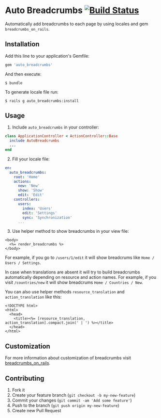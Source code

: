 # Auto Breadcrumbs [![Build Status](https://travis-ci.org/exAspArk/auto_breadcrumbs.png)](https://travis-ci.org/exAspArk/auto_breadcrumbs)

Automatically add breadcrumbs to each page by using locales and gem `breadcrumbs_on_rails`.

## Installation

Add this line to your application's Gemfile:

```ruby
gem 'auto_breadcrumbs'
```

And then execute:

    $ bundle

To generate locale file run:

    $ rails g auto_breadcrumbs:install

## Usage

1) Include `auto_breadcrumbs` in your controller:

```ruby
class ApplicationController < ActionController::Base
  include AutoBreadcrumbs
  ...
end
```

2) Fill your locale file:

```yml
en:
  auto_breadcrumbs:
    root: 'Home'
    actions:
      new: 'New'
      show: 'Show'
      edit: 'Edit'
    controllers:
      users:
        index: 'Users'
        edit: 'Settings'
        sync: 'Synchronization'
      ...
```

3) Use helper method to show breadcrumbs in your view file:

```erb
<body>
  <%= render_breadcrumbs %>
</body>
```

For example, if you go to `/users/1/edit` it will show breadcrums like `Home / Users / Settings`.

In case when translations are absent it will try to build breadcrumbs automatically depending on resource and action names.
For example, if you visit `/countries/new` it will show breadcrums `Home / Countries / New`.

You can also use helper methods `resource_translation` and `action_translation` like this:

```erb
<!DOCTYPE html>
<html>
  <head>
    <title><%= [resource_translation, action_translation].compact.join(' | ') %></title>
  </head>
</html>
```

## Customization

For more information about customization of breadcrumbs visit [breadcrumbs_on_rails](https://github.com/weppos/breadcrumbs_on_rails).

## Contributing

1. Fork it
2. Create your feature branch (`git checkout -b my-new-feature`)
3. Commit your changes (`git commit -am 'Add some feature'`)
4. Push to the branch (`git push origin my-new-feature`)
5. Create new Pull Request
